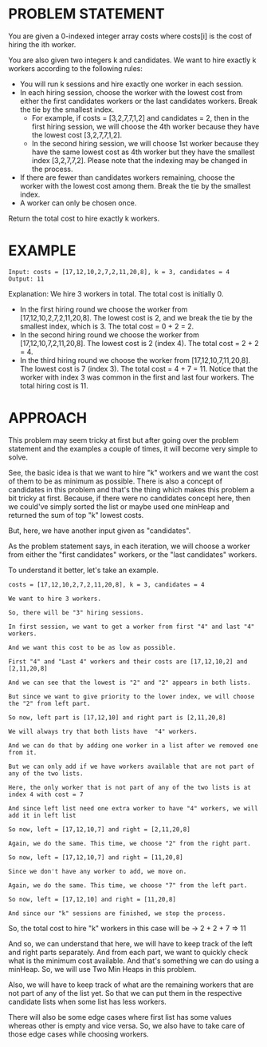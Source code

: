 # PROBLEM STATEMENT

You are given a 0-indexed integer array costs where costs[i] is the cost of hiring the ith worker.

You are also given two integers k and candidates. We want to hire exactly k workers according to the following rules:

 - You will run k sessions and hire exactly one worker in each session.
 - In each hiring session, choose the worker with the lowest cost from either the first candidates workers or the last candidates workers. Break the tie by the smallest index.
    - For example, if costs = [3,2,7,7,1,2] and candidates = 2, then in the first hiring session, we will choose the 4th worker because they have the lowest cost [3,2,7,7,1,2].
    - In the second hiring session, we will choose 1st worker because they have the same lowest cost as 4th worker but they have the smallest index [3,2,7,7,2]. Please note that the indexing may be changed in the process.
 - If there are fewer than candidates workers remaining, choose the worker with the lowest cost among them. Break the tie by the smallest index.
 - A worker can only be chosen once.

Return the total cost to hire exactly k workers.

# EXAMPLE

    Input: costs = [17,12,10,2,7,2,11,20,8], k = 3, candidates = 4
    Output: 11

Explanation: We hire 3 workers in total. The total cost is initially 0.
- In the first hiring round we choose the worker from [17,12,10,2,7,2,11,20,8]. The lowest cost is 2, and we break the tie by the smallest index, which is 3. The total cost = 0 + 2 = 2.
- In the second hiring round we choose the worker from [17,12,10,7,2,11,20,8]. The lowest cost is 2 (index 4). The total cost = 2 + 2 = 4.
- In the third hiring round we choose the worker from [17,12,10,7,11,20,8]. The lowest cost is 7 (index 3). The total cost = 4 + 7 = 11. Notice that the worker with index 3 was common in the first and last four workers.
The total hiring cost is 11.

# APPROACH

This problem may seem tricky at first but after going over the problem statement and the examples a couple of times, it will become very simple to solve.

See, the basic idea is that we want to hire "k" workers and we want the cost of them to be as minimum as possible. There is also a concept of candidates in this problem and that's the thing which makes this problem a bit tricky at first. Because, if there were no candidates concept here, then we could've simply sorted the list or maybe used one minHeap and returned the sum of top "k" lowest costs.

But, here, we have another input given as "candidates".

As the problem statement says, in each iteration, we will choose a worker from either the "first candidates" workers, or the "last candidates" workers.

To understand it better, let's take an example.

	costs = [17,12,10,2,7,2,11,20,8], k = 3, candidates = 4
	
	We want to hire 3 workers.
	
	So, there will be "3" hiring sessions.
	
	In first session, we want to get a worker from first "4" and last "4" workers.
	
	And we want this cost to be as low as possible.
	
	First "4" and "Last 4" workers and their costs are [17,12,10,2] and [2,11,20,8]
	
	And we can see that the lowest is "2" and "2" appears in both lists.
	
	But since we want to give priority to the lower index, we will choose the "2" from left part.
	
	So now, left part is [17,12,10] and right part is [2,11,20,8]
	
	We will always try that both lists have  "4" workers. 
	
	And we can do that by adding one worker in a list after we removed one from it.
	
	But we can only add if we have workers available that are not part of any of the two lists.
	
	Here, the only worker that is not part of any of the two lists is at index 4 with cost = 7
	
	And since left list need one extra worker to have "4" workers, we will add it in left list
	
	So now, left = [17,12,10,7] and right = [2,11,20,8]
	
	Again, we do the same. This time, we choose "2" from the right part.
	
	So now, left = [17,12,10,7] and right = [11,20,8]
	
	Since we don't have any worker to add, we move on.
	
	Again, we do the same. This time, we choose "7" from the left part.

	So now, left = [17,12,10] and right = [11,20,8]
	
	And since our "k" sessions are finished, we stop the process.
	
So, the total cost to hire "k" workers in this case will be -> 2 + 2 + 7 => 11

And so, we can understand that here, we will have to keep track of the left and right parts separately. And from each part, we want to quickly check what is the minimum cost available. And that's something we can do using a minHeap. So, we will use Two Min Heaps in this problem.

Also, we will have to keep track of what are the remaining workers that are not part of any of the list yet. So that we can put them in the respective candidate lists when some list has less workers.

There will also be some edge cases where first list has some values whereas other is empty and vice versa. So, we also have to take care of those edge cases while choosing workers.